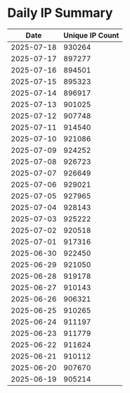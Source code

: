 # Daily IP Summary
| Date | Unique IP Count |
|----|----|
| 2025-07-18 | 930264 |
| 2025-07-17 | 897277 |
| 2025-07-16 | 894501 |
| 2025-07-15 | 895323 |
| 2025-07-14 | 896917 |
| 2025-07-13 | 901025 |
| 2025-07-12 | 907748 |
| 2025-07-11 | 914540 |
| 2025-07-10 | 921086 |
| 2025-07-09 | 924252 |
| 2025-07-08 | 926723 |
| 2025-07-07 | 926649 |
| 2025-07-06 | 929021 |
| 2025-07-05 | 927965 |
| 2025-07-04 | 928143 |
| 2025-07-03 | 925222 |
| 2025-07-02 | 920518 |
| 2025-07-01 | 917316 |
| 2025-06-30 | 922450 |
| 2025-06-29 | 921050 |
| 2025-06-28 | 919178 |
| 2025-06-27 | 910143 |
| 2025-06-26 | 906321 |
| 2025-06-25 | 910265 |
| 2025-06-24 | 911197 |
| 2025-06-23 | 911779 |
| 2025-06-22 | 911624 |
| 2025-06-21 | 910112 |
| 2025-06-20 | 907670 |
| 2025-06-19 | 905214 |